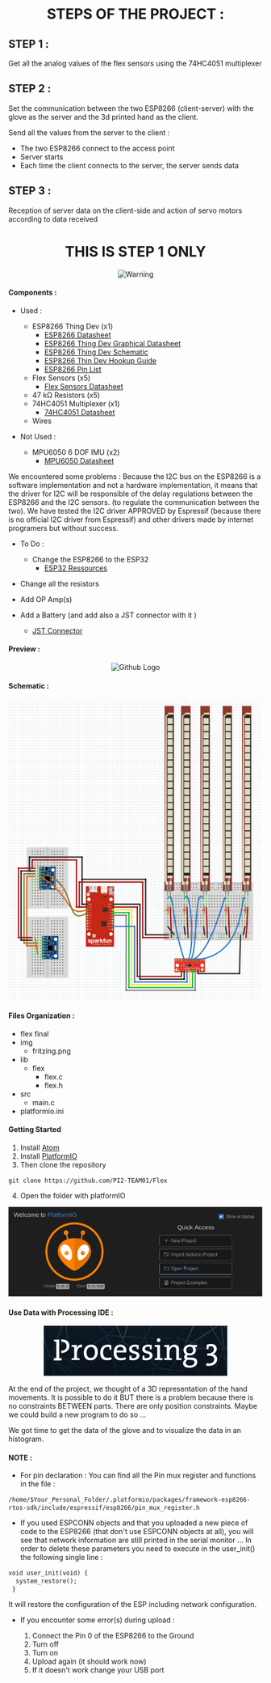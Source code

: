 <center><h1>STEPS OF THE PROJECT :</h1></center>

## STEP 1 :
Get all the analog values of the flex sensors using the 74HC4051 multiplexer

## STEP 2 :
 Set the communication between the two ESP8266 (client-server) with the glove as the server and the 3d printed hand as the client.

 Send all the values from the server to the client :
 * The two ESP8266 connect to the access point
 * Server starts
 * Each time the client connects  to the server, the server sends data

## STEP 3 :
Reception of server data on the client-side and action of servo motors according to data received


<center>
 <h1>THIS IS STEP 1 ONLY</h1>
 <img src="https://media.giphy.com/media/B0uJ6d5OXb50k/giphy.gif" width=10% title="Warning">
 </center>



#### Components :
* Used :
    * ESP8266 Thing Dev (x1)
       * [ESP8266 Datasheet](https://www.espressif.com/sites/default/files/documentation/0a-esp8266ex_datasheet_en.pdf)
       * [ESP8266 Thing Dev Graphical Datasheet](https://cdn.sparkfun.com/datasheets/Wireless/WiFi/ESP8266ThingDevV1.pdf)
       * [ESP8266 Thing Dev Schematic](https://cdn.sparkfun.com/datasheets/Wireless/WiFi/ESP8266-Thing-Dev-v10.pdf)
       * [ESP8266 Thin Dev Hookup Guide](https://learn.sparkfun.com/tutorials/esp8266-thing-development-board-hookup-guide?_ga=2.220320347.2139293805.1523318758-2093697505.1519119166)
       * [ESP8266 Pin List](https://www.espressif.com/sites/default/files/documentation/0d-esp8266_pin_list_release_15-11-2014.xlsx)
    * Flex Sensors (x5)
      * [Flex Sensors Datasheet](https://cdn.sparkfun.com/datasheets/Sensors/ForceFlex/FLEX%20SENSOR%20DATA%20SHEET%202014.pdf)
    * 47 kΩ Resistors (x5)
    * 74HC4051 Multiplexer (x1)
        * [74HC4051 Datasheet](https://assets.nexperia.com/documents/data-sheet/74HC_HCT4051.pdf)
    * Wires


* Not Used :
  * MPU6050 6 DOF IMU (x2)
      * [MPU6050 Datasheet](https://store.invensense.com/datasheets/invensense/MPU-6050_DataSheet_V3%204.pdf)  

We encountered some problems :
Because the I2C bus on the ESP8266 is a software implementation and not a hardware implementation, it means that the driver for I2C  will  be responsible of the delay regulations between the ESP8266 and the I2C sensors. (to regulate the communication between the two). We have tested the I2C driver APPROVED by Espressif (because there is no official I2C driver from Espressif) and other drivers made by internet programers but without success.


* To Do :
    * Change the ESP8266 to the ESP32
        * [ESP32 Ressources](https://www.espressif.com/en/products/hardware/esp32/resources)


 * Change all the resistors
 * Add OP Amp(s)
 * Add a Battery (and add also a JST connector with it )
     * [JST Connector](https://www.sparkfun.com/products/9749)


#### Preview :

<p align=center>
<img src="img/project.jpg" title="Github Logo">
</p>

#### Schematic :

<p align=center>
<img src="img/fritzing.png" title="schematic">
</p>


#### Files Organization :

* flex final
* img
  * fritzing.png
* lib
  * flex
    * flex.c
    * flex.h
* src
    * main.c
* platformio.ini


#### Getting Started

1. Install [Atom](https://atom.io/)
2. Install [PlatformIO](https://platformio.org/get-started/ide?install=atom)
3. Then clone the repository
```
git clone https://github.com/PI2-TEAM01/Flex
```

4. Open the folder with platformIO
<p align=center>
<img src="img/open_project.png" title="Open Project">
</p>

#### Use Data with Processing IDE :

<p align=center>
<img src="img/processing_ide.png" title="Processing IDE">
</p>

At the end of the project, we thought of a 3D representation of the hand movements.
It is possible to do it BUT there is a problem because there is no constraints BETWEEN parts.
There are only position constraints.
Maybe we could build a new program to do so ...

We got time to get the data of the glove and to visualize the data in an histogram.



#### NOTE :

* For pin declaration : You can find all the Pin mux register and functions in the file :

 ```
/home/$Your_Personal_Folder/.platformio/packages/framework-esp8266-rtos-sdk/include/espressif/esp8266/pin_mux_register.h
 ```

* If you used ESPCONN objects and that you uploaded a new piece of code to the ESP8266 (that don't use ESPCONN objects at all), you will see that network information are still printed in the serial monitor ...
In order to delete these parameters you need to execute in the user_init() the following single line :

 ```
void user_init(void) {
   system_restore();
  }
  ```
  It will restore the configuration of the ESP including network configuration.
* If you encounter some error(s) during upload :

  1. Connect the Pin 0 of the ESP8266 to the Ground
  2. Turn off
  3. Turn on
  4. Upload again (it should work now)
  5. If it doesn't work change your USB port
